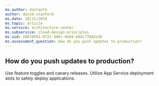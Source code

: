 ```yaml
---
ms.author: dastanfo
author: david-stanford
ms.date: 10/11/2019
ms.topic: article
ms.service: architecture-center
ms.subservice: cloud-design-principles
ms.uid: 10678501-0721-496c-9e04-e0dc77042e38
ms.assessment_question: How do you push updates to production?
---
```

## How do you push updates to production?


Use feature toggles and canary releases. Utilize App Service deployment slots to safely deploy applications.